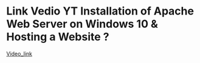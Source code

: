 # Link Vedio YT Installation of Apache Web Server on Windows 10 & Hosting a Website ?

[Video_link](https://youtu.be/j-sB_6eRFck?si=o8cOAQSBtfHktt2j)
